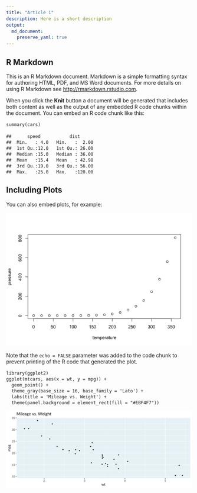 ```yaml
---
title: "Article 1"
description: Here is a short description
output:
  md_document:
    preserve_yaml: true
---
```


R Markdown
----------

This is an R Markdown document. Markdown is a simple formatting syntax
for authoring HTML, PDF, and MS Word documents. For more details on
using R Markdown see
<a href="http://rmarkdown.rstudio.com" class="uri">http://rmarkdown.rstudio.com</a>.

When you click the **Knit** button a document will be generated that
includes both content as well as the output of any embedded R code
chunks within the document. You can embed an R code chunk like this:

    summary(cars)

    ##      speed           dist       
    ##  Min.   : 4.0   Min.   :  2.00  
    ##  1st Qu.:12.0   1st Qu.: 26.00  
    ##  Median :15.0   Median : 36.00  
    ##  Mean   :15.4   Mean   : 42.98  
    ##  3rd Qu.:19.0   3rd Qu.: 56.00  
    ##  Max.   :25.0   Max.   :120.00

Including Plots
---------------

You can also embed plots, for example:

![](article1_files/figure-markdown_strict/pressure-1.png)

Note that the `echo = FALSE` parameter was added to the code chunk to
prevent printing of the R code that generated the plot.

    library(ggplot2)
    ggplot(mtcars, aes(x = wt, y = mpg)) +
      geom_point() +
      theme_gray(base_size = 16, base_family = 'Lato') +
      labs(title = 'Mileage vs. Weight') +
      theme(panel.background = element_rect(fill = "#EBF4F7"))

![](article1_files/figure-markdown_strict/unnamed-chunk-1-1.png)
